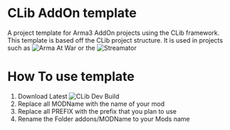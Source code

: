 # CLib AddOn template
A project template for Arma3 AddOn projects using the CLib framework. This template is based off the CLib project structure. It is used in projects such as ![Arma At War](https://github.com/TaktiCool/ArmaAtWar) or the ![Streamator](https://github.com/TaktiCool/Streamator)

# How To use template
1. Download Latest ![CLib Dev Build](https://github.com/TaktiCool/CLib)
2. Replace all MODName with the name of your mod
3. Replace all PREFIX with the prefix that you plan to use
4. Rename the Folder addons/MODName to your Mods name

